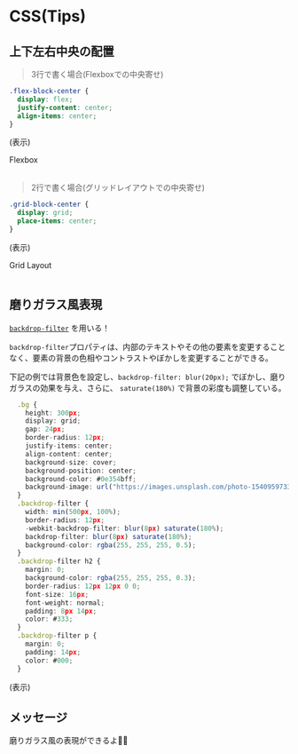 # CSS(Tips)

## 上下左右中央の配置

> 3行で書く場合(Flexboxでの中央寄せ)

```css
.flex-block-center {
  display: flex;
  justify-content: center;
  align-items: center;
}
```
<p class="mt-0">(表示)</p>
<div class="flex-block-center">
  <div class="flex-content">Flexbox</div>
</div>

<br>

> 2行で書く場合(グリッドレイアウトでの中央寄せ)

```css
.grid-block-center {
  display: grid;
  place-items: center;
}
```
<p class="mt-0">(表示)</p>
<div class="grid-block-center">
  <div class="grid-content">Grid Layout</div>
</div>

<br>

## 磨りガラス風表現

[`backdrop-filter`](https://developer.mozilla.org/ja/docs/Web/CSS/backdrop-filter) を用いる！

`backdrop-filter`プロパティは、内部のテキストやその他の要素を変更することなく、要素の背景の色相やコントラストやぼかしを変更することができる。  

下記の例では背景色を設定し、`backdrop-filter: blur(20px);` でぼかし、磨りガラスの効果を与え、さらに、 `saturate(180%)` で背景の彩度も調整している。

```ts
  .bg {
    height: 300px;
    display: grid;
    gap: 24px;
    border-radius: 12px;
    justify-items: center;
    align-content: center;
    background-size: cover;
    background-position: center;
    background-color: #0e354bff;
    background-image: url("https://images.unsplash.com/photo-1540959733332-eab4deabeeaf?ixlib=rb-1.2.1&ixid=MnwxMjA3fDB8MHxwaG90by1wYWdlfHx8fGVufDB8fHx8&auto=format&fit=crop&w=1788&q=80");
  }
  .backdrop-filter {
    width: min(500px, 100%);
    border-radius: 12px;
    -webkit-backdrop-filter: blur(8px) saturate(180%);
    backdrop-filter: blur(8px) saturate(180%);
    background-color: rgba(255, 255, 255, 0.5);
  }
  .backdrop-filter h2 {
    margin: 0;
    background-color: rgba(255, 255, 255, 0.3);
    border-radius: 12px 12px 0 0;
    font-size: 16px;
    font-weight: normal;
    padding: 8px 14px;
    color: #333;
  }
  .backdrop-filter p {
    margin: 0;
    padding: 14px;
    color: #000;
  }
```

<p class="mt-0">(表示)</p>
<div class="bg">
  <div class="backdrop-filter">
    <h2>メッセージ</h2>
    <p>磨りガラス風の表現ができるよ👨‍💻</p>
  </div>
</div>